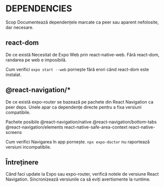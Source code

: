# DEPENDENCIES

Scop
Documentează dependențele marcate ca peer sau aparent nefolosite, dar necesare.

## react-dom

De ce există
Necesitat de Expo Web prin react-native-web. Fără react-dom, randarea pe web e imposibilă.

Cum verifici
`expo start --web` pornește fără erori când react-dom este instalat.

## @react-navigation/\*

De ce există
expo-router se bazează pe pachete din React Navigation ca peer deps. Unele apar ca dependențe directe pentru a fixa versiuni compatibile.

Pachete posibile
@react-navigation/native
@react-navigation/bottom-tabs
@react-navigation/elements
react-native-safe-area-context
react-native-screens

Cum verifici
Navigarea în app pornește. `npx expo-doctor` nu raportează versiuni incompatibile.

## Întreținere

Când faci update la Expo sau expo-router, verifică notele de versiune React Navigation. Sincronizează versiunile ca să eviți avertismente la runtime.
